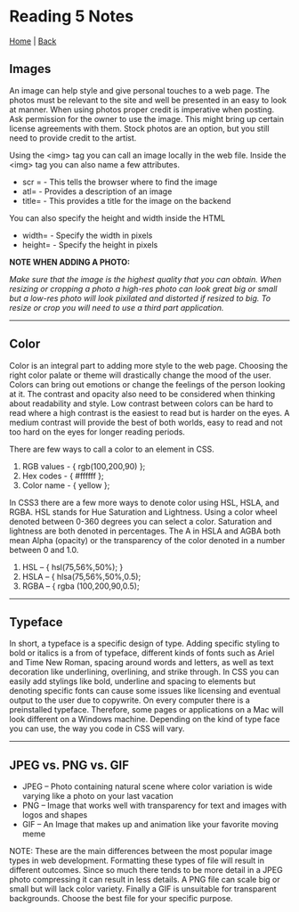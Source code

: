 # Reading 5 Notes

[Home](/README.md) | [Back](/201-main/201TableofContents.md)

## Images

  An image can help style and give personal touches to a web page. The photos must be relevant to the site and well be presented in an easy to look at manner. When using photos proper credit is imperative when posting. Ask permission for the owner to use the image. This might bring up certain license agreements with them. Stock photos are an option, but you still need to provide credit to the artist. 

Using the \<img> tag you can call an image locally in the web file. Inside the \<img> tag you can also name a few attributes. 

<ul>
      <li> scr = - This tells the browser where to find the image </li>
      <li> atl= - Provides a description of an image </li>
      <li> title= - This provides a title for the image on the backend </li>
    </ul>

You can also specify the height and width inside the HTML

<ul>
      <li> width= - Specify the width in pixels  </li>
      <li> height= - Specify the height in pixels  </li>
    </ul>

<b> NOTE WHEN ADDING A PHOTO:</b>

<i>Make sure that the image is the highest quality that you can obtain. When resizing or cropping a photo a high-res photo can look great big or small but a low-res photo will look pixilated and distorted if resized to big. To resize or crop you will need to use a third part application. </i>
___

## Color

Color is an integral part to adding more style to the web page. Choosing the right color palate or theme will drastically change the mood of the user. Colors can bring out emotions or change the feelings of the person looking at it. The contrast and opacity also need to be considered when thinking about readability and style. Low contrast between colors can be hard to read where a high contrast is the easiest to read but is harder on the eyes. A medium contrast will provide the best of both worlds, easy to read and not too hard on the eyes for longer reading periods. 

There are few ways to call a color to an element in CSS. 

<ol>
      <li> RGB values - { rgb(100,200,90) }; </li>
      <li> Hex codes - { #ffffff }; </li>
      <li> Color name - { yellow }; </li>
    </ol>

In CSS3 there are a few more ways to denote color using HSL, HSLA, and RGBA. HSL stands for Hue Saturation and Lightness. Using a color wheel denoted between 0-360 degrees you can select a color. Saturation and lightness are both denoted in percentages. The A in HSLA and AGBA both mean Alpha (opacity) or the transparency of the color denoted in a number between 0 and 1.0.

<ol>
      <li> HSL – { hsl(75,56%,50%); } </li>
      <li> HSLA – { hlsa(75,56%,50%,0.5);   </li>
      <li> RGBA – { rgba (100,200,90,0.5); </li>
    </ol>

___

## Typeface

In short, a typeface is a specific design of type. Adding specific styling to bold or italics is a from of typeface, different kinds of fonts such as Ariel and Time New Roman, spacing around words and letters, as well as text decoration like underlining, overlining, and strike through. In CSS you can easily add stylings like bold, underline and spacing to elements but denoting specific fonts can cause some issues like licensing and eventual output to the user due to copywrite. On every computer there is a preinstalled typeface. Therefore, some pages or applications on a Mac will look different on a Windows machine. Depending on the kind of type face you can use, the way you code in CSS will vary.

___

## JPEG vs. PNG vs. GIF

<ul>
      <li> JPEG – Photo containing natural scene where color variation is wide varying like a photo on your last vacation </li>
      <li> PNG – Image that works well with transparency for text and images with logos and shapes </li>
      <li> GIF – An Image that makes up and animation like your favorite moving meme </li>
    </ul>

NOTE:
These are the main differences between the most popular image types in web development. Formatting these types of file will result in different outcomes. Since so much there tends to be more detail in a JPEG photo compressing it can result in less details. A PNG file can scale big or small but will lack color variety. Finally a GIF is unsuitable for transparent backgrounds. Choose the best file for your specific purpose. 



